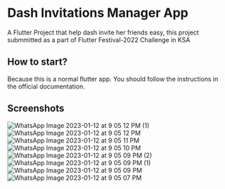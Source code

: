 # Dash Invitations Manager App

A Flutter Project that help dash invite her friends easy, this project submmitted as a part of Flutter Festival-2022 Challenge in KSA 

## How to start?

Because this is a normal flutter app. You should follow the instructions in the official documentation.

## Screenshots

![WhatsApp Image 2023-01-12 at 9 05 12 PM (1)](https://user-images.githubusercontent.com/55938729/212144880-d4f8830a-2658-43b6-9870-6a3e4565a989.jpeg)
![WhatsApp Image 2023-01-12 at 9 05 12 PM](https://user-images.githubusercontent.com/55938729/212144887-fa2bc0ac-5c07-4a61-8c9e-c7131675e403.jpeg)
![WhatsApp Image 2023-01-12 at 9 05 11 PM](https://user-images.githubusercontent.com/55938729/212144894-3c84f5f0-13dd-43a5-bc87-ddee241b96f9.jpeg)
![WhatsApp Image 2023-01-12 at 9 05 10 PM](https://user-images.githubusercontent.com/55938729/212144899-11daf062-7f7c-46e1-8f5f-9ab21e3ace2b.jpeg)
![WhatsApp Image 2023-01-12 at 9 05 09 PM (2)](https://user-images.githubusercontent.com/55938729/212144906-f2ec54a3-8b8b-4290-9c87-0c34bf2780cc.jpeg)
![WhatsApp Image 2023-01-12 at 9 05 09 PM (1)](https://user-images.githubusercontent.com/55938729/212144909-269ac00b-2135-4bc7-830a-7b8c2dafa3b7.jpeg)
![WhatsApp Image 2023-01-12 at 9 05 09 PM](https://user-images.githubusercontent.com/55938729/212144915-ae31dfa2-6565-4614-885a-186026183e28.jpeg)
![WhatsApp Image 2023-01-12 at 9 05 07 PM](https://user-images.githubusercontent.com/55938729/212144921-86f48010-e758-46bc-b862-792c8c9a1eba.jpeg)
